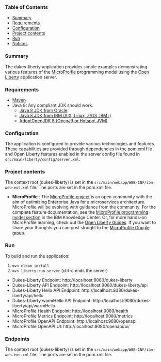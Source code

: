 
### Table of Contents
* [Summary](#summary)
* [Requirements](#requirements)
* [Configuration](#configuration)
* [Project contents](#project-contents)
* [Run](#run)
* [Notices](#notices)

### Summary

The dukes-liberty application provides simple examples demonstrating various features of the [MicroProifle](https://microprofile.io) programming model using the [Open Liberty](https://openliberty.io) application server.

### Requirements
* [Maven](https://maven.apache.org/install.html)
* Java 8: Any compliant JDK should work.
  * [Java 8 JDK from Oracle](http://www.oracle.com/technetwork/java/javase/downloads/index.html)
  * [Java 8 JDK from IBM (AIX, Linux, z/OS, IBM i)](http://www.ibm.com/developerworks/java/jdk/)
  * [AdoptOpenJDK 8 (OpenJ9 or Hotspot JVM)](https://adoptopenjdk.net/index.html)

### Configuration
The application is configured to provide various technologies and features. These capabilities are provided through dependencies in the pom.xml file and Open Liberty features enabled in the server config file found in `src/main/liberty/config/server.xml`.

### Project contents
The context root (dukes-liberty) is set in the `src/main/webapp/WEB-INF/ibm-web-ext.xml` file. The ports are set in the pom.xml file.

* **MicroProfile** : The [MicroProfile project](http://microprofile.io/) is an open community with the aim of optimizing Enterprise Java for a microservices architecture.  MicroProfile will be evolving with guidance from the community. For the complete feature documentation, see the [MicroProfile programming model section](https://www.ibm.com/support/knowledgecenter/SSEQTP_liberty/com.ibm.websphere.wlp.doc/ae/rwlp_microprofile.html) in the IBM Knowledge Center. Or, for more hands-on MicroProfile learning, check out the [Open Liberty Guides](https://openliberty.io/guides/?search=microprofile).  If you want to share your thoughts you can post straight to the [MicroProfile Google group](https://groups.google.com/forum/#!forum/microprofile).  

### Run

To build and run the application:
1. `mvn clean install`
1. `mvn liberty:run-server`  (ctrl-c ends the server)

* Dukes-Liberty Endpoint:  http://localhost:9080/dukes-liberty
* Dukes-Liberty API Endpoint:  http://localhost:9080/dukes-liberty/api
* Dukes-Liberty Hello API Endpoint:  http://localhost:9080/dukes-liberty/api/hello
* Dukes-Liberty warmHello API Endpoint:  http://localhost:9080/dukes-liberty/api/warmHello
* MicroProfile Health Endpoint:  http://localhost:9080/health
* MicroProfile Metrics Endpoint:  http://localhost:9080/metrics
* MicroProfile OpenAPI Endpoint:  http://localhost:9080/openapi
* MicroProfile OpenAPI UI:  http://localhost:9080/openapi/ui/

### Endpoints

The context root (dukes-liberty) is set in the `src/main/webapp/WEB-INF/ibm-web-ext.xml` file. The ports are set in the pom.xml file.
